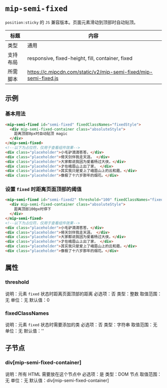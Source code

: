 # `mip-semi-fixed`

`position:sticky` 的 `JS` 兼容版本。页面元素滑动到顶部时自动贴顶。

标题|内容
----|----
类型|通用
支持布局|responsive, fixed-height, fill, container, fixed
所需脚本|https://c.mipcdn.com/static/v2/mip-semi-fixed/mip-semi-fixed.js

## 示例

### 基本用法

```html
<mip-semi-fixed id="semi-fixed" fixedClassNames="fixedStyle">
  <div mip-semi-fixed-container class="absoluteStyle">
    距离顶部0px时自动贴顶 magic
  </div>
</mip-semi-fixed>
<!--以下为占位符，仅用于查看组件效果-->
<div class="placeholder">小毛驴滴滴答答，</div>
<div class="placeholder">倚天剑伴我走天涯。 </div>
<div class="placeholder">大家都说我因为爱着杨过大侠，</div>
<div class="placeholder">才在峨眉山上出了家， </div>
<div class="placeholder">其实我只是爱上了峨眉山上的云和霞，</div>
<div class="placeholder">像极了十六岁那年的烟花。</div>
```

### 设置 `fixed` 时距离页面顶部的阈值

```html
<mip-semi-fixed id="semi-fixed2" threshold="100" fixedClassNames="fixedStyle">
  <div mip-semi-fixed-container class="absoluteStyle">
	距离顶部100px时停下
  </div>
</mip-semi-fixed>
<!--以下为占位符，仅用于查看组件效果-->
<div class="placeholder">小毛驴滴滴答答，</div>
<div class="placeholder">倚天剑伴我走天涯。 </div>
<div class="placeholder">大家都说我因为爱着杨过大侠，</div>
<div class="placeholder">才在峨眉山上出了家， </div>
<div class="placeholder">其实我只是爱上了峨眉山上的云和霞，</div>
<div class="placeholder">像极了十六岁那年的烟花。</div>
```

## 属性

### threshold

说明：元素 `fixed` 状态时距离页面顶部的距离
必选项：否
类型：整数
取值范围：无
单位：无
默认值：0

### fixedClassNames

说明：元素 `fixed` 状态时需要添加的类
必选项：否
类型：字符串
取值范围：无
单位：无
默认值：''

## 子节点

### div[mip-semi-fixed-container]

说明：所有 HTML 需要放在这个节点中
必选项：是
类型：DOM 节点
取值范围：无
单位：无
默认值：div[mip-semi-fixed-container]
